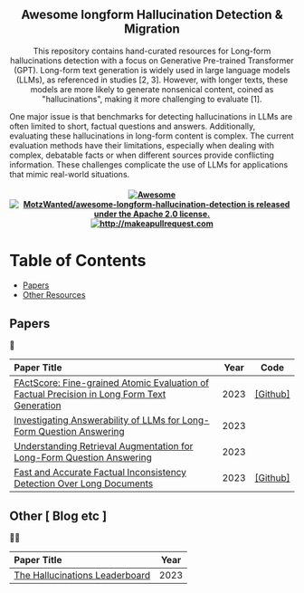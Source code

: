 <h2 align="center">Awesome longform Hallucination Detection & Migration </h2>

<p align="center">
  <p align="center"> This repository contains hand-curated resources for Long-form hallucinations detection with a focus on Generative Pre-trained Transformer (GPT). 
  Long-form text generation is widely used in large language models (LLMs), as referenced in studies [2, 3]. However, with longer texts, these models are more likely to generate nonsenical content, coined as "hallucinations", making it more challenging to evaluate [1]. 

One major issue is that benchmarks for detecting hallucinations in LLMs are often limited to short, factual questions and answers. Additionally, evaluating these hallucinations in long-form content is complex. The current evaluation methods have their limitations, especially when dealing with complex, debatable facts or when different sources provide conflicting information. These challenges complicate the use of LLMs for applications that mimic real-world situations.

</p>
 <h4 align="center">
  
  <a href="https://awesome.re">
    <img src="https://awesome.re/badge.svg" alt="Awesome" />
  </a>
  <a href="https://github.com/MotzWanted/awesome-longform-hallucination-detection/blob/main/LICENSE">
    <img src="https://img.shields.io/badge/License-Apache_2.0-blue.svg" alt="MotzWanted/awesome-longform-hallucination-detection is released under the Apache 2.0 license." />
  </a>
  <a href="http://makeapullrequest.com">
    <img src="https://img.shields.io/badge/PRs-welcome-brightgreen.svg?style=flat-square" alt="http://makeapullrequest.com" />
  </a>
</h4>


# Table of Contents

- [Papers](#papers)
- [Other Resources](#blogs)

## Papers
📄

|      Paper Title                | Year  | Code |
| :-------------------- | :----------: | :----------: |
| [FActScore: Fine-grained Atomic Evaluation of Factual Precision in Long Form Text Generation](https://arxiv.org/abs/2305.14251) | 2023 | [[Github]](https://github.com/shmsw25/FActScore) |
| [Investigating Answerability of LLMs for Long-Form Question Answering](https://arxiv.org/abs/2309.08210) | 2023 |  |
| [Understanding Retrieval Augmentation for Long-Form Question Answering](https://arxiv.org/abs/2310.12150) | 2023 |  |
| [Fast and Accurate Factual Inconsistency Detection Over Long Documents](https://arxiv.org/abs/2310.13189) | 2023 | [[Github]](https://github.com/asappresearch/scale-score)  |


## Other [ Blog etc ]
👩‍🏫

|      Paper Title                | Year  |
| :-------------------- | :----------: |
| [The Hallucinations Leaderboard](https://huggingface.co/blog/leaderboards-on-the-hub-hallucinations) | 2023 |
